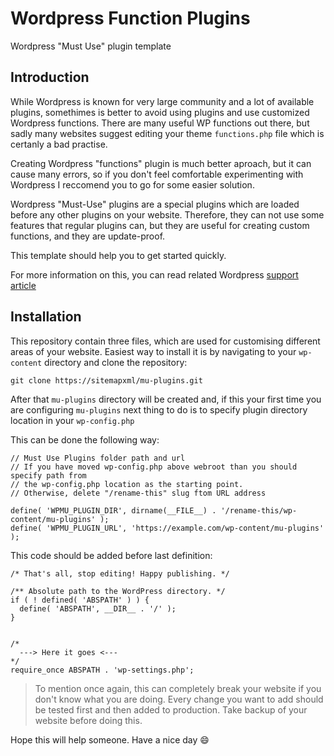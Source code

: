 # Wordpress Function Plugins
Wordpress "Must Use" plugin template

## Introduction

While Wordpress is known for very large community and a lot of available plugins, somethimes is better to avoid using plugins and use customized Wordpress functions. There are many useful WP functions out there, but sadly many websites suggest editing your theme `functions.php` file which is certanly a bad practise.

Creating Wordpress "functions" plugin is much better aproach, but it can cause many errors, so if you don't feel comfortable experimenting with Wordpress I reccomend you to go for some easier solution.

Wordpress "Must-Use" plugins are a special plugins which are loaded before any other plugins on your website. Therefore, they can not use some features that regular plugins can, but they are useful for creating custom functions, and they are update-proof.

This template should help you to get started quickly.

For more information on this, you can read related Wordpress <a href="https://wordpress.org/support/article/must-use-plugins/" target="_blank">support article</a>


## Installation
This repository contain three files, which are used for customising different areas of your website. Easiest way to install it is by navigating to your `wp-content` directory and clone the repository:

```
git clone https://sitemapxml/mu-plugins.git
```

After that `mu-plugins` directory will be created and, if this your first time you are configuring `mu-plugins` next thing to do is to specify plugin directory location in your `wp-config.php`

This can be done the following way:

```
// Must Use Plugins folder path and url
// If you have moved wp-config.php above webroot than you should specify path from
// the wp-config.php location as the starting point.
// Otherwise, delete "/rename-this" slug ftom URL address

define( 'WPMU_PLUGIN_DIR', dirname(__FILE__) . '/rename-this/wp-content/mu-plugins' );
define( 'WPMU_PLUGIN_URL', 'https://example.com/wp-content/mu-plugins' );
```

This code should be added before last definition:

```
/* That's all, stop editing! Happy publishing. */

/** Absolute path to the WordPress directory. */
if ( ! defined( 'ABSPATH' ) ) {
  define( 'ABSPATH', __DIR__ . '/' );
}


/*
  ---> Here it goes <---
*/
require_once ABSPATH . 'wp-settings.php';
```

> To mention once again, this can completely break your website if you don't know what you are doing. Every change you want to add should be tested first and then added to production. Take backup of your website before doing this.

Hope this will help someone. Have a nice day :smile: